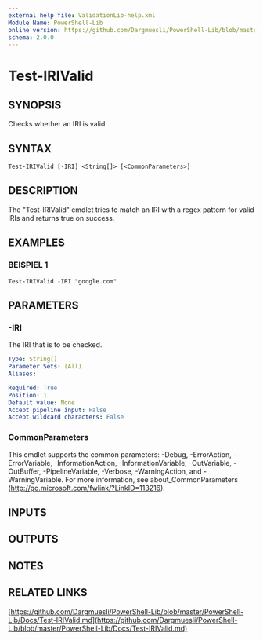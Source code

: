 ```yaml
---
external help file: ValidationLib-help.xml
Module Name: PowerShell-Lib
online version: https://github.com/Dargmuesli/PowerShell-Lib/blob/master/PowerShell-Lib/Docs/Test-IRIValid.md
schema: 2.0.0
---
```


# Test-IRIValid

## SYNOPSIS
Checks whether an IRI is valid.

## SYNTAX

```
Test-IRIValid [-IRI] <String[]> [<CommonParameters>]
```

## DESCRIPTION
The "Test-IRIValid" cmdlet tries to match an IRI with a regex pattern for valid IRIs and returns true on success.

## EXAMPLES

### BEISPIEL 1
```
Test-IRIValid -IRI "google.com"
```

## PARAMETERS

### -IRI
The IRI that is to be checked.

```yaml
Type: String[]
Parameter Sets: (All)
Aliases:

Required: True
Position: 1
Default value: None
Accept pipeline input: False
Accept wildcard characters: False
```

### CommonParameters
This cmdlet supports the common parameters: -Debug, -ErrorAction, -ErrorVariable, -InformationAction, -InformationVariable, -OutVariable, -OutBuffer, -PipelineVariable, -Verbose, -WarningAction, and -WarningVariable.
For more information, see about_CommonParameters (http://go.microsoft.com/fwlink/?LinkID=113216).

## INPUTS

## OUTPUTS

## NOTES

## RELATED LINKS

[https://github.com/Dargmuesli/PowerShell-Lib/blob/master/PowerShell-Lib/Docs/Test-IRIValid.md](https://github.com/Dargmuesli/PowerShell-Lib/blob/master/PowerShell-Lib/Docs/Test-IRIValid.md)

